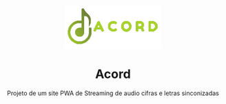 <div style="text-align: center;">
    <img src="imagens/logoIncrevaseVerde.png" alt="">
    <h1>Acord</h1>
    <p>Projeto de um site PWA de Streaming de audio cifras e letras sinconizadas</p>
</div>